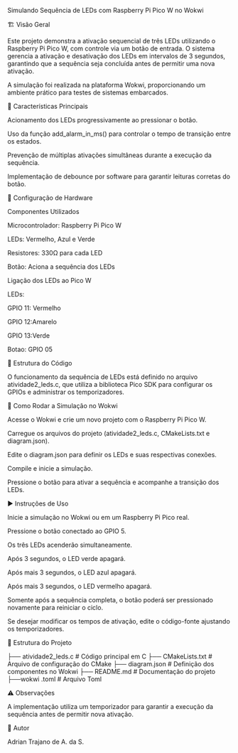 Simulando Sequência de LEDs com Raspberry Pi Pico W no Wokwi

🏗️ Visão Geral

Este projeto demonstra a ativação sequencial de três LEDs utilizando o Raspberry Pi Pico W, com controle via um botão de entrada. O sistema gerencia a ativação e desativação dos LEDs em intervalos de 3 segundos, garantindo que a sequência seja concluída antes de permitir uma nova ativação.

A simulação foi realizada na plataforma Wokwi, proporcionando um ambiente prático para testes de sistemas embarcados.

🔹 Características Principais

Acionamento dos LEDs progressivamente ao pressionar o botão.

Uso da função add_alarm_in_ms() para controlar o tempo de transição entre os estados.

Prevenção de múltiplas ativações simultâneas durante a execução da sequência.

Implementação de debounce por software para garantir leituras corretas do botão.

🔧 Configuração de Hardware

Componentes Utilizados

Microcontrolador: Raspberry Pi Pico W

LEDs: Vermelho, Azul e Verde

Resistores: 330Ω para cada LED

Botão: Aciona a sequência dos LEDs

Ligação dos LEDs ao Pico W

LEDs:

GPIO 11: Vermelho

GPIO 12:Amarelo

GPIO 13:Verde

Botao: GPIO 05

📝 Estrutura do Código

O funcionamento da sequência de LEDs está definido no arquivo atividade2_leds.c, que utiliza a biblioteca Pico SDK para configurar os GPIOs e administrar os temporizadores.

🚀 Como Rodar a Simulação no Wokwi

Acesse o Wokwi e crie um novo projeto com o Raspberry Pi Pico W.

Carregue os arquivos do projeto (atividade2_leds.c, CMakeLists.txt e diagram.json).

Edite o diagram.json para definir os LEDs e suas respectivas conexões.

Compile e inicie a simulação.

Pressione o botão para ativar a sequência e acompanhe a transição dos LEDs.

▶️ Instruções de Uso

Inicie a simulação no Wokwi ou em um Raspberry Pi Pico real.

Pressione o botão conectado ao GPIO 5.

Os três LEDs acenderão simultaneamente.

Após 3 segundos, o LED verde apagará.

Após mais 3 segundos, o LED azul apagará.

Após mais 3 segundos, o LED vermelho apagará.

Somente após a sequência completa, o botão poderá ser pressionado novamente para reiniciar o ciclo.

Se desejar modificar os tempos de ativação, edite o código-fonte ajustando os temporizadores.

📂 Estrutura do Projeto

├── atividade2_leds.c   # Código principal em C
├── CMakeLists.txt      # Arquivo de configuração do CMake
├── diagram.json        # Definição dos componentes no Wokwi
├── README.md           # Documentação do projeto
├──wokwi .toml # Arquivo Toml

⚠️ Observações

A implementação utiliza um temporizador para garantir a execução da sequência antes de permitir nova ativação.

👤 Autor

Adrian Trajano de A. da S.
